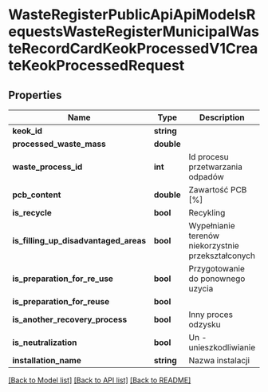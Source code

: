 # WasteRegisterPublicApiApiModelsRequestsWasteRegisterMunicipalWasteRecordCardKeokProcessedV1CreateKeokProcessedRequest

## Properties
Name | Type | Description | Notes
------------ | ------------- | ------------- | -------------
**keok_id** | **string** |  | [optional] 
**processed_waste_mass** | **double** |  | [optional] 
**waste_process_id** | **int** | Id procesu przetwarzania odpadów | [optional] 
**pcb_content** | **double** | Zawartość PCB [%] | [optional] 
**is_recycle** | **bool** | Recykling | [optional] 
**is_filling_up_disadvantaged_areas** | **bool** | Wypełnianie terenów niekorzystnie przekształconych | [optional] 
**is_preparation_for_re_use** | **bool** | Przygotowanie do ponownego uzycia | [optional] 
**is_preparation_for_reuse** | **bool** |  | [optional] 
**is_another_recovery_process** | **bool** | Inny proces odzysku | [optional] 
**is_neutralization** | **bool** | Un - unieszkodliwianie | [optional] 
**installation_name** | **string** | Nazwa instalacji | [optional] 

[[Back to Model list]](../README.md#documentation-for-models) [[Back to API list]](../README.md#documentation-for-api-endpoints) [[Back to README]](../README.md)


